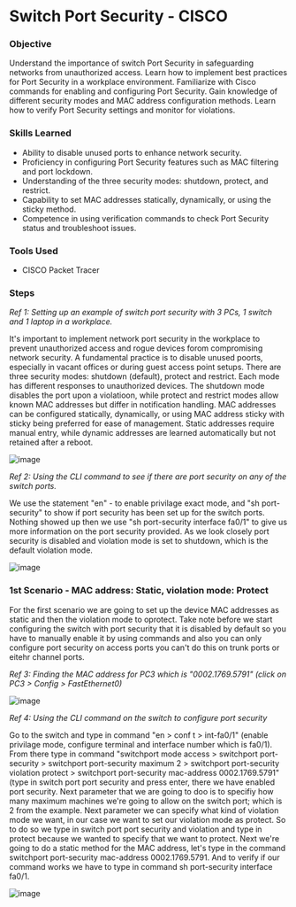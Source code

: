 # Switch Port Security - CISCO

### Objective
  
Understand the importance of switch Port Security in safeguarding networks from unauthorized access.
Learn how to implement best practices for Port Security in a workplace environment.
Familiarize with Cisco commands for enabling and configuring Port Security.
Gain knowledge of different security modes and MAC address configuration methods.
Learn how to verify Port Security settings and monitor for violations.

### Skills Learned

- Ability to disable unused ports to enhance network security.
- Proficiency in configuring Port Security features such as MAC filtering and port lockdown.
- Understanding of the three security modes: shutdown, protect, and restrict.
- Capability to set MAC addresses statically, dynamically, or using the sticky method.
- Competence in using verification commands to check Port Security status and troubleshoot issues.

### Tools Used

- CISCO Packet Tracer

### Steps

*Ref 1: Setting up an example of switch port security with 3 PCs, 1 switch and 1 laptop in a workplace.*

It's important to implement network port security in the workplace to prevent unauthorized access and rogue devices forom compromising network security. A fundamental practice is to disable unused poorts, especially in vacant offices or during guest access point setups. There are three security modes: shutdown (default), protect and restrict. Each mode has different responses to unauthorized devices. The shutdown mode disables the port upon a violatioon, while protect and restrict modes allow known MAC addresses but differ in notification handling. MAC addresses can be configured statically, dynamically, or using MAC address sticky with sticky being preferred for ease of management. Static addresses require manual entry, while dynamic addresses are learned automatically but not retained after a reboot. 

![image](https://github.com/user-attachments/assets/45fea850-cda8-4504-ac69-d9ba64863f44)

*Ref 2: Using the CLI command to see if there are port security on any of the switch ports.*

We use the statement "en" - to enable privilage exact mode, and "sh port-security" to show if port security has been set up for the switch ports. Nothing showed up then we use "sh port-security interface fa0/1" to give us more information on the port security provided. As we look closely port security is disabled and violation mode is set to shutdown, which is the default violation mode.

![image](https://github.com/user-attachments/assets/d7416e7c-4744-46d9-8a38-a0049d752da3)

### 1st Scenario - MAC address: Static, violation mode: Protect 

For the first scenario we are going to set up the device MAC addresses as static and then the violation mode to oprotect. Take note before we start configuring the switch with port security that it is disabled by default so you have to manually enable it by using commands and also you can only configure port security on access ports you can't do this on trunk ports or eitehr channel ports.

*Ref 3: Finding the MAC address for PC3 which is "0002.1769.5791" (click on PC3 > Config > FastEthernet0)*

![image](https://github.com/user-attachments/assets/ccd658aa-87de-49ef-9ffc-5629ddcbe652)

*Ref 4: Using the CLI command on the switch to configure port security*

Go to the switch and type in command "en > conf t > int-fa0/1" (enable privilage mode, configure terminal and interface number which is fa0/1). From there type in command "switchport mode access > switchport port-security > switchport port-security maximum 2 > switchport port-security violation protect > switchport port-security mac-address 0002.1769.5791" (type in switch port port security and press enter, there we have enabled port security. Next parameter that we are going to doo is to specifiy how many maximum machines we're going to allow on the switch port; which is 2 from the example. Next parameter we can specify what kind of violation mode we want, in our case we want to set our violation mode as protect. So to do so we type in switch port port security and violation and type in protect because we wanted to specify that we want to protect. Next we're going to do a static method for the MAC address, let's type in the command switchport port-security mac-address 0002.1769.5791. And to verify if our command works we have to type in command sh port-security interface fa0/1.

![image](https://github.com/user-attachments/assets/2465956d-1810-4719-98d9-6b84b57260cc)

